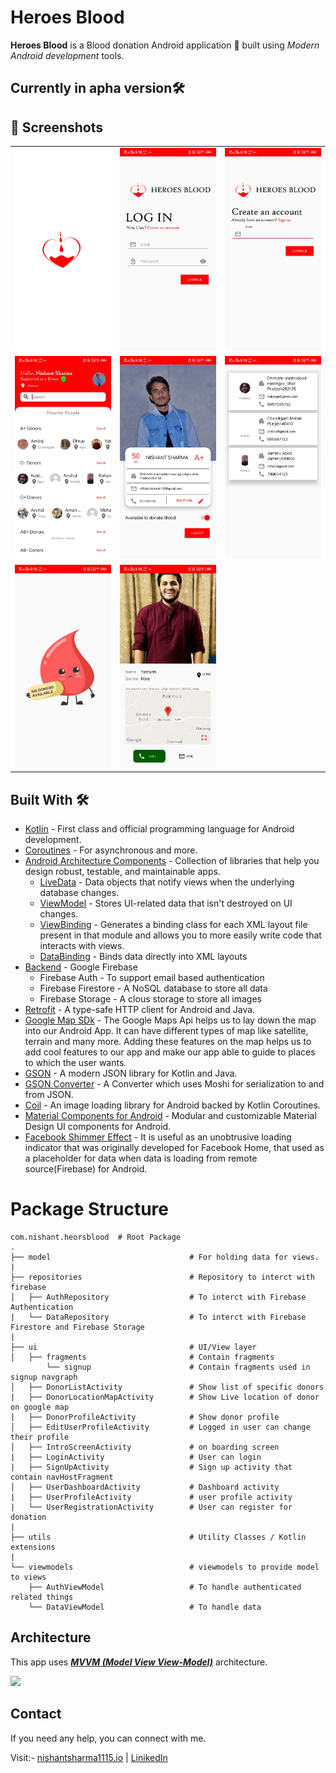 # **Heroes Blood** 

**Heroes Blood** is a Blood donation Android application 📱 built using *Modern Android development* tools.

## **Currently in apha version**🛠

## 📸 Screenshots

||||
|:----------------------------------------:|:-----------------------------------------:|:-----------------------------------------: |
| ![](media/Screenshot_20210310_091755.jpg) | ![](media/Screenshot_20210310_091803.jpg) | ![](media/Screenshot_20210310_091818.jpg) |
| ![](media/Screenshot_20210310_091850.jpg) | ![](media/Screenshot_20210310_091859.jpg) | ![](media/Screenshot_20210310_091916.jpg) |
| ![](media/Screenshot_20210310_091908.jpg) | ![](media/Screenshot_20210310_091933.jpg) |


## Built With 🛠
- [Kotlin](https://kotlinlang.org/) - First class and official programming language for Android development.
- [Coroutines](https://kotlinlang.org/docs/reference/coroutines-overview.html) - For asynchronous and more.
- [Android Architecture Components](https://developer.android.com/topic/libraries/architecture) - Collection of libraries that help you design robust, testable, and maintainable apps.
  - [LiveData](https://developer.android.com/topic/libraries/architecture/livedata) - Data objects that notify views when the underlying database changes.
  - [ViewModel](https://developer.android.com/topic/libraries/architecture/viewmodel) - Stores UI-related data that isn't destroyed on UI changes. 
  - [ViewBinding](https://developer.android.com/topic/libraries/view-binding) - Generates a binding class for each XML layout file present in that module and allows you to more easily write code that interacts with views.
  - [DataBinding](https://developer.android.com/topic/libraries/data-binding) - Binds data directly into XML layouts
- [Backend](https://firebase.google.com) - Google Firebase
  - Firebase Auth - To support email based authentication
  - Firebase Firestore - A NoSQL database to store all data 
  - Firebase Storage - A clous storage to store all images
- [Retrofit](https://square.github.io/retrofit/) - A type-safe HTTP client for Android and Java.
- [Google Map SDk](https://developers.google.com/maps/documentation/android-sdk/start) - The Google Maps Api helps us to lay down the map into our Android App. It can have different types of map like satellite, terrain and many more. Adding these features on the map helps us to add cool features to our app and make our app able to guide to places to which the user wants.
- [GSON](https://github.com/google/gson) - A modern JSON library for Kotlin and Java.
- [GSON Converter](https://github.com/square/retrofit/tree/master/retrofit-converters/gson) - A Converter which uses Moshi for serialization to and from JSON.
- [Coil](http://github.com/coil-kt/coil) - An image loading library for Android backed by Kotlin Coroutines.
- [Material Components for Android](https://github.com/material-components/material-components-android) - Modular and customizable Material Design UI components for Android.
- [Facebook Shimmer Effect](http://facebook.github.io/shimmer-android/) - It is useful as an unobtrusive loading indicator that was originally developed for Facebook Home, that used as a placeholder for data when data is loading from remote source(Firebase) for Android.

# Package Structure
    
    com.nishant.heorsblood  # Root Package
    .
    ├── model                               # For holding data for views.
    |
    ├── repositories                        # Repository to interct with firebase             
    │   ├── AuthRepository                  # To interct with Firebase Authentication
    |   └── DataRepository                  # To interct with Firebase Firestore and Firebase Storage 
    |
    ├── ui                                  # UI/View layer
    │   ├── fragments                       # Contain fragments
            └── signup                      # Contain fragments used in signup navgraph
    │   ├── DonorListActivity               # Show list of specific donors
    |   ├── DonorLocationMapActivity        # Show Live location of donor on google map
    |   ├── DonorProfileActivity            # Show donor profile
    │   ├── EditUserProfileActivity         # Logged in user can change their profile
    │   ├── IntroScreenActivity             # on boarding screen
    |   ├── LoginActivity                   # User can login
    |   ├── SignUpActivity                  # Sign up activity that contain navHostFragment
    │   ├── UserDashboardActivity           # Dashboard activity
    |   ├── UserProfileActivity             # user profile activity
    |   └── UserRegistrationActivity        # User can register for donation
    |
    ├── utils                               # Utility Classes / Kotlin extensions
    |
    └── viewmodels                          # viewmodels to provide model to views
        ├── AuthViewModel                   # To handle authenticated related things
        └── DataViewModel                   # To handle data 
    

## Architecture
This app uses [***MVVM (Model View View-Model)***](https://developer.android.com/jetpack/docs/guide#recommended-app-arch) architecture.

![](https://developer.android.com/topic/libraries/architecture/images/final-architecture.png)
  
 ## Contact
If you need any help, you can connect with me.

Visit:- [nishantsharma1115.io](https://nishantsharma1115.github.io) | [LinikedIn](https://linkedin.com/in/nishantsharma1115)
